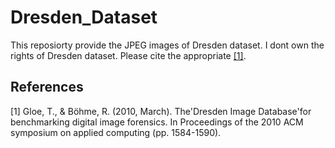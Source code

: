 # Dresden_Dataset

This reposiorty provide the JPEG images of Dresden dataset. I dont own the rights of Dresden dataset. 
Please cite the appropriate [[1]](#1).

## References
<a id="1">[1]</a> 
Gloe, T., & Böhme, R. (2010, March). 
The'Dresden Image Database'for benchmarking digital image forensics.
In Proceedings of the 2010 ACM symposium on applied computing (pp. 1584-1590).
